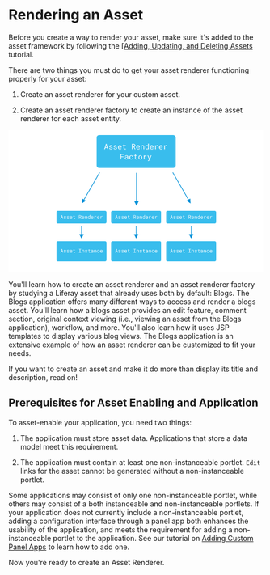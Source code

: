 # Rendering an Asset

Before you create a way to render your asset, make sure it's added to the asset
framework by following the
[[Adding, Updating, and Deleting Assets](/develop/tutorials/-/knowledge_base/7-1/adding-updating-and-deleting-assets)
tutorial.

There are two things you must do to get your asset renderer functioning 
properly for your asset:

1.  Create an asset renderer for your custom asset.

2.  Create an asset renderer factory to create an instance of the asset renderer
    for each asset entity.

![Figure 1: The asset renderer factory creates an asset renderer for each asset instance.](../../../images/asset-renderer-diagram.png)

You'll learn how to create an asset renderer and an asset renderer factory by
studying a Liferay asset that already uses both by default: Blogs. The Blogs
application offers many different ways to access and render a blogs asset.
You'll learn how a blogs asset provides an edit feature, comment section,
original context viewing (i.e., viewing an asset from the Blogs application),
workflow, and more. You'll also learn how it uses JSP templates to display
various blog views. The Blogs application is an extensive example of how an
asset renderer can be customized to fit your needs. 

If you want to create an asset and make it do more than display its title and
description, read on!

## Prerequisites for Asset Enabling and Application 

To asset-enable your application, you need two things: 

1.  The application must store asset data. Applications that store a data model
    meet this requirement.

2.  The application must contain at least one non-instanceable portlet. `Edit` 
    links for the asset cannot be generated without a non-instanceable portlet.

Some applications may consist of only one non-instanceable portlet, while others
may consist of a both instanceable and non-instanceable portlets. If your 
application does not currently include a non-instanceable portlet, adding a 
configuration interface through a panel app both enhances the usability of 
the application, and meets the requirement for adding a non-instanceable 
portlet to the application. See our tutorial on 
[Adding Custom Panel Apps](/knowledge_base/7-1/customizing-the-product-menu#adding-custom-panel-apps)
to learn how to add one.

Now you're ready to create an Asset Renderer.
